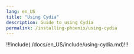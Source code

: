 ```yaml
---
lang: en_US
title: "Using Cydia"
description: Guide to using Cydia
permalink: /installing-phoenix/using-cydia
---
```


!!!include(./docs/en_US/include/using-cydia.md)!!!
